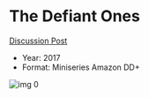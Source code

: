 # The Defiant Ones

[Discussion Post](https://www.avsforum.com/threads/bass-eq-for-filtered-movies.2995212/post-57623132)

* Year: 2017
* Format: Miniseries Amazon DD+

![img 0](https://i.imgur.com/ckTS1ZL.jpg)


